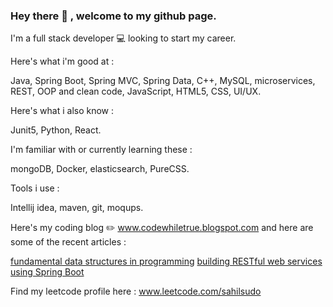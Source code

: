 ### Hey there :wave: , welcome to my github page.

<!--
**sahilsudo/sahilsudo** is a ✨ _special_ ✨ repository because its `README.md` (this file) appears on your GitHub profile.

Here are some ideas to get you started:

-->

I'm a full stack developer :computer: looking to start my career.


Here's what i'm good at :

Java, Spring Boot, Spring MVC, Spring Data, C++, MySQL, microservices, REST, OOP and clean code, JavaScript, HTML5, CSS, UI/UX.


Here's what i also know :

Junit5, Python, React. 


I'm familiar with or currently learning these :

mongoDB, Docker, elasticsearch, PureCSS.


Tools i use :

Intellij idea, maven, git, moqups. 


Here's my coding blog :pencil2: www.codewhiletrue.blogspot.com and here are some of the recent articles :

[fundamental data structures in programming](codewhiletrue.blogspot.com/2022/02/how-to-approach-learning-data-structure.html)
[building RESTful web services using Spring Boot](codewhiletrue.blogspot.com/2022/02/building-restful-web-services-using.html)


Find my leetcode profile here : www.leetcode.com/sahilsudo    

